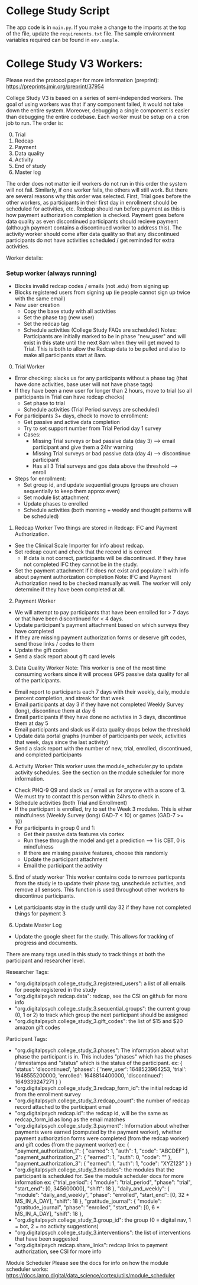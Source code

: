 # College Study Script

The app code is in `main.py`. If you make a change to the imports at the top of the file, update the `requirements.txt` file. The sample environment variables required can be found in `env.sample`.

# College Study V3 Workers:

Please read the protocol paper for more information (preprint): https://preprints.jmir.org/preprint/37954

College Study V3 is based on a series of semi-independed workers. The goal of using workers was that if any component failed, it would not take down the entire system. Moreover, debugging a single component is easier than debugging the entire codebase. Each worker must be setup on a cron job to run. The order is:

0) Trial
1) Redcap
2) Payment
3) Data quality
4) Activity
5) End of study
6) Master log

The order does not matter ie if workers do not run in this order the system will not fail. Similarly, if one worker fails, the others will still work. But there are several reasons why this order was selected. First, Trial goes before the other workers, as participants in their first day in enrollment should be scheduled for activities, etc. Redcap should run before payment as this is how payment authorization completion is checked. Payment goes before data quality as even discontinued participants should recieve payment (although payment contains a discontinued worker to address this). The activity worker should come after data quality so that any discontinued participants do not have activities scheduled / get reminded for extra activities. 

Worker details:
### Setup worker (always running)
- Blocks invalid redcap codes / emails (not .edu) from signing up
- Blocks registered users from signing up (ie people cannot sign up twice with the same email)
- New user creation
    - Copy the base study with all activities
    - Set the phase tag (new user)
    - Set the redcap tag
    - Schedule activities (College Study FAQs are scheduled)
Notes: Participants are initially marked to be in phase "new_user" and will exist in this state until the next 8am when they will get moved to Trial. This is both to allow the Redcap data to be pulled and also to make all participants start at 8am.

0) Trial Worker
- Error checking: slacks us for any participants without a phase tag (that have done activities, base user will not have phase tags)
- If they have been a new user for longer than 2 hours, move to trial (so all participants in Trial can have redcap checks)
    - Set phase to trial
    - Schedule activities (Trial Period surveys are scheduled)
- For participants 3+ days, check to move to enrollment:
    - Get passive and active data completion
    - Try to set support number from Trial Period day 1 survey
    - Cases:
        - Missing Trial surveys or bad passive data (day 3) --> email participant and give them a 24hr warning
        - Missing Trial surveys or bad passive data (day 4) --> discontinue participant
        - Has all 3 Trial surveys and gps data above the threshold --> enroll
- Steps for enrollment:
    - Set group id, and update sequential groups (groups are chosen sequentially to keep them approx even)
    - Set module list attachment
    - Update phases to enrolled
    - Schedule activities (both morning + weekly and thought patterns will be scheduled)

1) Redcap Worker
Two things are stored in Redcap: IFC and Payment Authorization.
- See the Clinical Scale Importer for info about redcap.
- Set redcap count and check that the record id is correct
    - If data is not correct, participants will be discontinued. If they have not completed IFC they cannot be in the study.
- Set the payment attachment if it does not exist and populate it with info about payment authorization completion
Note: IFC and Payment Authorization need to be checked manually as well. The worker will only determine if they have been completed at all.

2) Payment Worker
- We will attempt to pay participants that have been enrolled for > 7 days or that have been discontinued for < 4 days.
- Update participant's payment attachment based on which surveys they have completed
- If they are missing payment authorization forms or deserve gift codes, send those links / codes to them
- Update the gift codes
- Send a slack report about gift card levels

3) Data Quality Worker
Note: This worker is one of the most time consuming workers since it will process GPS passive data quality for all of the participants.
- Email report to participants each 7 days with their weekly, daily, module percent completion, and streak for that week
- Email participants at day 3 if they have not completed Weekly Survey (long), discontinue them at day 6
- Email participants if they have done no activties in 3 days, discontinue them at day 5
- Email participants and slack us if data quality drops below the threshold
- Update data portal graphs (number of participants per week, activities that week, days since the last activity)
- Send a slack report with the number of new, trial, enrolled, discontinued, and completed participants

4) Activity Worker
This worker uses the module_scheduler.py to update activity schedules. See the section on the module scheduler for more information.
- Check PHQ-9 Q9 and slack us / email us for anyone with a score of 3. We must try to contact this person within 24hrs to check in.
- Schedule activities (both Trial and Enrollment)
- If the participant is enrolled, try to set the Week 3 modules. This is either mindfulness (Weekly Survey (long) GAD-7 < 10) or games (GAD-7 >= 10)
- For participants in group 0 and 1:
    - Get their passive data features via cortex
    - Run these through the model and get a prediction --> 1 is CBT, 0 is mindfulness
    - If there are missing passive features, choose this randomly
    - Update the participant attachment
    - Email the participant the activity

5) End of study worker
This worker contains code to remove particpants from the study ie to update their phase tag, unschedule activities, and remove all sensors. This function is used throughout other workers to discontinue participants.
- Let participants stay in the study until day 32 if they have not completed things for payment 3

6) Update Master Log
- Update the google sheet for the study. This allows for tracking of progress and documents.

There are many tags used in this study to track things at both the participant and researcher level.

Researcher Tags:
- "org.digitalpsych.college_study_3.registered_users": a list of all emails for people registered in the study
- "org.digitalpsych.redcap.data": redcap, see the CSI on github for more info
- "org.digitalpsych.college_study_3.sequential_groups": the current group (0, 1 or 2) to track which group the next participant should be assigned
- "org.digitalpsych.college_study_3.gift_codes": the list of $15 and $20 amazon gift codes

Participant Tags:
- "org.digitalpsych.college_study_3.phases": The information about what phase the participant is in. This includes "phases" which has the phases / timestamps and "status" which is the status of the participant.
    ex: {
            'status': 'discontinued',
            'phases': {
                    'new_user': 1648523964253,
                    'trial': 1648555200000,
                    'enrolled': 1648814400000,
                    'discontinued': 1649339247271
             }
         }
- "org.digitalpsych.college_study_3.redcap_form_id": the initial redcap id from the enrollment survey
- "org.digitalpsych.college_study_3.redcap_count": the number of redcap record attached to the participant email
- "org.digitalpsych.redcap.id": the redcap id, will be the same as redcap_form_id as long as the email matches
- "org.digitalpsych.college_study_3.payment": Information about whether payments were earned (computed by the payment worker), whether payment authorization forms were completed (from the redcap worker) and gift codes (from the payment worker)
    ex: {
             "payment_authorization_1": {
                 "earned": 1,
                 "auth": 1,
                 "code": "ABCDEF"
             },
             "payment_authorization_2": {
                 "earned": 1,
                 "auth": 0,
                 "code": ""
             },
             "payment_authorization_3": {
                 "earned": 1,
                 "auth": 1,
                 "code": "XYZ123"
             }
        }
- "org.digitalpsych.college_study_3.modules": the modules that the participant is scheduled for. See the module scheduler docs for more information
ex:
    {"trial_period": {
          "module": "trial_period",
          "phase": "trial",
          "start_end": [0, 345600000],
          "shift": 18
     },
     "daily_and_weekly": {
          "module": "daily_and_weekly",
          "phase": "enrolled",
          "start_end": [0, 32 * MS_IN_A_DAY],
          "shift": 18
     },
     "gratitude_journal": {
         "module": "gratitude_journal",
         "phase": "enrolled",
         "start_end": [0, 6 * MS_IN_A_DAY],
         "shift": 18
     },
- "org.digitalpsych.college_study_3.group_id": the group (0 = digital nav, 1 = bot, 2 = no activity suggestions)
- "org.digitalpsych.college_study_3.interventions": the list of interventions that have been suggested
- "org.digitalpsych.redcap.share_links": redcap links to payment authorization, see CSI for more info


Module Scheduler
Please see the docs for info on how the module scheduler works: https://docs.lamp.digital/data_science/cortex/utils/module_scheduler
